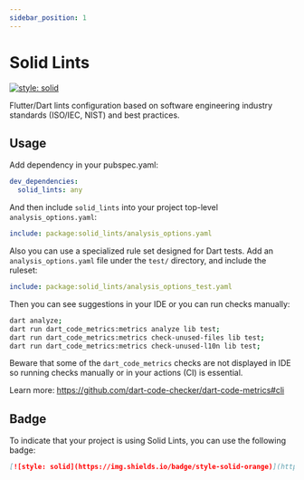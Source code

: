 ```yaml
---
sidebar_position: 1
---
```


# Solid Lints

[![style: solid](https://img.shields.io/badge/style-solid-orange)](https://pub.dev/packages/solid_lints)

Flutter/Dart lints configuration based on software engineering industry standards (ISO/IEC, NIST) and best practices.

## Usage

Add dependency in your pubspec.yaml:

```yaml
dev_dependencies:
  solid_lints: any
```

And then include `solid_lints` into your project top-level `analysis_options.yaml`:

```yaml
include: package:solid_lints/analysis_options.yaml
```

Also you can use a specialized rule set designed for Dart tests.
Add an `analysis_options.yaml` file under the `test/` directory, and include the ruleset:

```yaml
include: package:solid_lints/analysis_options_test.yaml
```

Then you can see suggestions in your IDE or you can run checks manually:

```bash
dart analyze;
dart run dart_code_metrics:metrics analyze lib test;
dart run dart_code_metrics:metrics check-unused-files lib test;
dart run dart_code_metrics:metrics check-unused-l10n lib test;

```

Beware that some of the `dart_code_metrics` checks are not displayed in IDE so running checks
manually or in your actions (CI) is essential.

Learn more: <https://github.com/dart-code-checker/dart-code-metrics#cli>

## Badge

To indicate that your project is using Solid Lints, you can use the following badge:

```markdown
[![style: solid](https://img.shields.io/badge/style-solid-orange)](https://pub.dev/packages/solid_lints)
```
